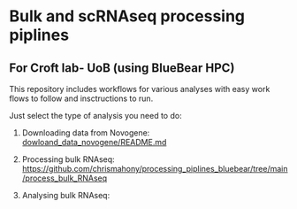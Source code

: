 # Bulk and scRNAseq processing piplines


## For Croft lab- UoB (using BlueBear HPC)

This repository includes workflows for various analyses with easy work flows to follow and insctructions to run.

Just select the type of analysis you need to do:



1. Downloading data from Novogene: [dowloand_data_novogene/README.md](https://github.com/chrismahony/processing_piplines_bluebear/tree/main/dowloand_data_novogene)


2. Processing bulk RNAseq: https://github.com/chrismahony/processing_piplines_bluebear/tree/main/process_bulk_RNAseq

3. Analysing bulk RNAseq: 
